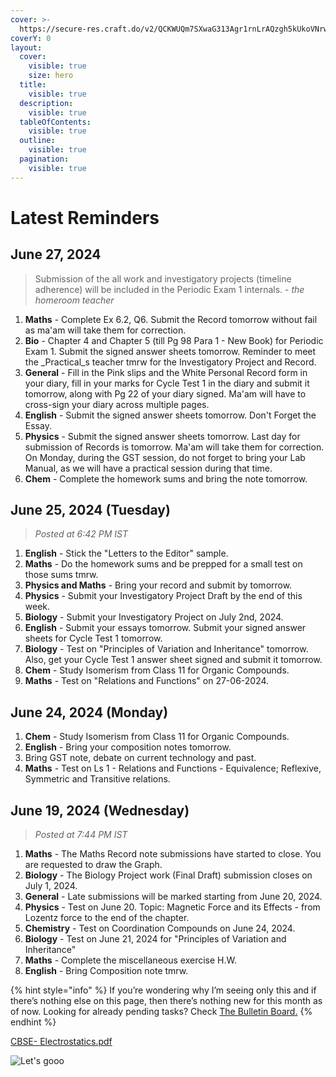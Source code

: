 ```yaml
---
cover: >-
  https://secure-res.craft.do/v2/QCKWUQm7SXwaG313Agr1rnLrAQzgh5kUkoVNrwZs9vYxUQE9NN9AhMV1XTpA7pqGtULA2tCSPWfEQ5fbTMGrrRsmky9GjCuQQktuJvxNQjpwLRTC2ayLV6ECGyjgQFpx7iJUs1hTBL8raA2dKTZAXTpHruyHoX8aiuFLRDnMAsWh8poF17sBWSsDwFTzXiCHgVkp6rjjZhjtNA69tQcVUJDP5XAozqvfWT81rtPkJoEAWnEx
coverY: 0
layout:
  cover:
    visible: true
    size: hero
  title:
    visible: true
  description:
    visible: true
  tableOfContents:
    visible: true
  outline:
    visible: true
  pagination:
    visible: true
---
```


# Latest Reminders

## June 27, 2024

> Submission of the all work and investigatory projects (timeline adherence) will be included in the Periodic Exam 1 internals. - _the homeroom teacher_

1. **Maths** - Complete Ex 6.2, Q6. Submit the Record tomorrow without fail as ma'am will take them for correction.
2. **Bio** - Chapter 4 and Chapter 5 (till Pg 98 Para 1 - New Book) for Periodic Exam 1. Submit the signed answer sheets tomorrow. Reminder to meet the _Practical_s teacher tmrw for the Investigatory Project and Record.
3. **General** - Fill in the Pink slips and the White Personal Record form in your diary, fill in your marks for Cycle Test 1 in the diary and submit it tomorrow, along with Pg 22 of your diary signed. Ma'am will have to cross-sign your diary across multiple pages.
4. **English** - Submit the signed answer sheets tomorrow. Don't Forget the Essay.
5. **Physics** - Submit the signed answer sheets tomorrow. Last day for submission of Records is tomorrow. Ma'am will take them for correction. On Monday, during the GST session, do not forget to bring your Lab Manual, as we will have a practical session during that time.
6. **Chem** - Complete the homework sums and bring the note tomorrow.

## June 25, 2024 (Tuesday)

> _Posted at 6:42 PM IST_

1. **English** - Stick the "Letters to the Editor" sample.
2. **Maths** - Do the homework sums and be prepped for a small test on those sums tmrw.
3. **Physics and Maths** - Bring your record and submit by tomorrow.
4. **Physics** - Submit your Investigatory Project Draft by the end of this week.
5. **Biology** - Submit your Investigatory Project on July 2nd, 2024.
6. **English** - Submit your essays tomorrow. Submit your signed answer sheets for Cycle Test 1 tomorrow.
7. **Biology** - Test on "Principles of Variation and Inheritance" tomorrow. Also, get your Cycle Test 1 answer sheet signed and submit it tomorrow.
8. **Chem** - Study Isomerism from Class 11 for Organic Compounds.
9. **Maths** - Test on "Relations and Functions" on 27-06-2024.

## June 24, 2024 (Monday)

1. **Chem** - Study Isomerism from Class 11 for Organic Compounds.
2. **English** - Bring your composition notes tomorrow.
3. Bring GST note, debate on current technology and past.
4. **Maths** - Test on Ls 1 - Relations and Functions - Equivalence; Reflexive, Symmetric and Transitive relations.

## June 19, 2024 (Wednesday)

> _Posted at 7:44 PM IST_

1. **Maths** - The Maths Record note submissions have started to close. You are requested to draw the Graph.
2. **Biology** - The Biology Project work (Final Draft) submission closes on July 1, 2024.
3. **General** - Late submissions will be marked starting from June 20, 2024.
4. **Physics** - Test on June 20. Topic: Magnetic Force and its Effects - from Lozentz force to the end of the chapter.
5. **Chemistry** - Test on Coordination Compounds on June 24, 2024.
6. **Biology** - Test on June 21, 2024 for "Principles of Variation and Inheritance"
7. **Maths** - Complete the miscellaneous exercise H.W.
8. **English** - Bring Composition note tmrw.

{% hint style="info" %}
If you’re wondering why I’m seeing only this and if there’s nothing else on this page, then there’s nothing new for this month as of now. Looking for already pending tasks? Check [The Bulletin Board.](../bulletin-board.md)
{% endhint %}

[CBSE- Electrostatics.pdf](https://res.craft.do/user/full/34ae8ebc-d508-7305-20e2-17e06364862c/doc/5FE23ED0-D7E7-49DE-B4E5-F0AC13DAF984/98353075-A69D-4C81-9C92-9D074BD702F9\_2/mA2xA9YugGFJK7wHFziVG67Anx2lVbyUs1EPWoOMbQoz/CBSE-%20Electrostatics.pdf)

![Let's gooo](https://res.craft.do/user/full/34ae8ebc-d508-7305-20e2-17e06364862c/doc/5FE23ED0-D7E7-49DE-B4E5-F0AC13DAF984/88CD8EA7-6093-4C62-AD13-BCCA5C1F7BC5\_2/WAVmbWKuSiFRpf19yt3zCxl7OxkAMfqdJ5pTN3xxNhAz/Image.jpeg)
